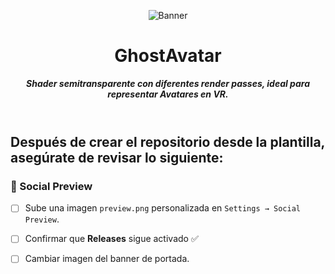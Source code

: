 <header>

![Banner](https://github.com/user-attachments/assets/5b933a56-0ece-452a-99c0-1a641485a6b9)

# **GhostAvatar**

_**Shader semitransparente con diferentes render passes, ideal para representar Avatares en VR.**_


</header>
   
<footer>
   
## Después de crear el repositorio desde la plantilla, asegúrate de revisar lo siguiente:

### 📸 Social Preview
- [ ] Sube una imagen `preview.png` personalizada en `Settings → Social Preview`.


- [ ] Confirmar que **Releases** sigue activado ✅

- [ ] Cambiar imagen del banner de portada.



</footer>
